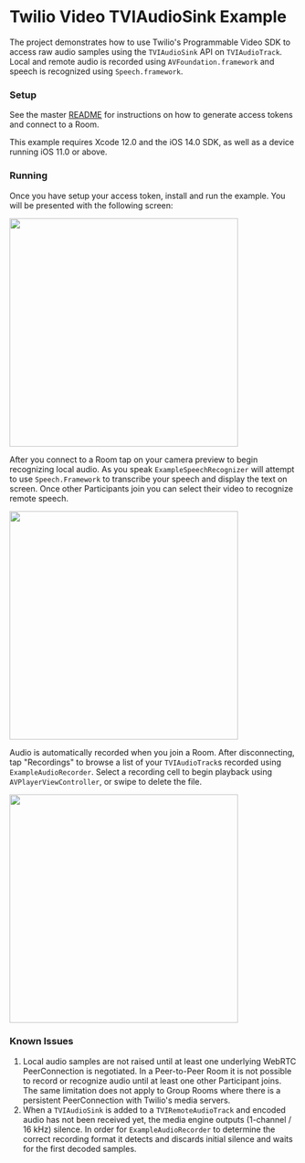 # Twilio Video TVIAudioSink Example

The project demonstrates how to use Twilio's Programmable Video SDK to access raw audio samples using the `TVIAudioSink` API on `TVIAudioTrack`. Local and remote audio is recorded using `AVFoundation.framework` and speech is recognized using `Speech.framework`.

### Setup

See the master [README](https://github.com/twilio/video-quickstart-ios/blob/master/README.md) for instructions on how to generate access tokens and connect to a Room.

This example requires Xcode 12.0 and the iOS 14.0 SDK, as well as a device running iOS 11.0 or above.

### Running

Once you have setup your access token, install and run the example. You will be presented with the following screen:

<kbd><img width="400px" src="../images/quickstart/audio-sink-launched.jpg"/></kbd>

After you connect to a Room tap on your camera preview to begin recognizing local audio. As you speak `ExampleSpeechRecognizer` will attempt to use `Speech.Framework` to transcribe your speech and display the text on screen. Once other Participants join you can select their video to recognize remote speech.

<kbd><img width="400px" src="../images/quickstart/audio-sink-recognizing.jpg"/></kbd>

Audio is automatically recorded when you join a Room. After disconnecting, tap "Recordings" to browse a list of your `TVIAudioTrack`s recorded using `ExampleAudioRecorder`. Select a recording cell to begin playback using `AVPlayerViewController`, or swipe to delete the file.

<kbd><img width="400px" src="../images/quickstart/audio-sink-recordings.png"/></kbd>

### Known Issues

1. Local audio samples are not raised until at least one underlying WebRTC PeerConnection is negotiated. In a Peer-to-Peer Room it is not possible to record or recognize audio until at least one other Participant joins. The same limitation does not apply to Group Rooms where there is a persistent PeerConnection with Twilio's media servers.
2. When a `TVIAudioSink` is added to a `TVIRemoteAudioTrack` and encoded audio has not been received yet, the media engine outputs (1-channel / 16 kHz) silence. In order for `ExampleAudioRecorder` to determine the correct recording format it detects and discards initial silence and waits for the first decoded samples.
